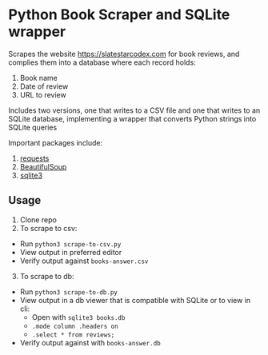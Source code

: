 # Python Book Scraper and SQLite wrapper

Scrapes the website https://slatestarcodex.com for book reviews, and complies them into a database where each record 
holds:

1. Book name
2. Date of review
3. URL to review

Includes two versions, one that writes to a CSV file and one that writes to an SQLite database, implementing a wrapper 
that converts Python strings into SQLite queries

Important packages include:

1. [requests](https://docs.python-requests.org/en/master/)
2. [BeautifulSoup](https://www.crummy.com/software/BeautifulSoup/bs4/doc/)
3. [sqlite3](https://docs.python.org/3/library/sqlite3.html)

## Usage
1. Clone repo
2. To scrape to csv:
  - Run `python3 scrape-to-csv.py`
  - View output in preferred editor
  - Verify output against `books-answer.csv`
3. To scrape to db:
  - Run `python3 scrape-to-db.py`
  - View output in a db viewer that is compatible with SQLite or to view in cli:
    - Open with `sqlite3 books.db`
    - `.mode column .headers on`
    - `.select * from reviews;`
  - Verify output against with `books-answer.db`
